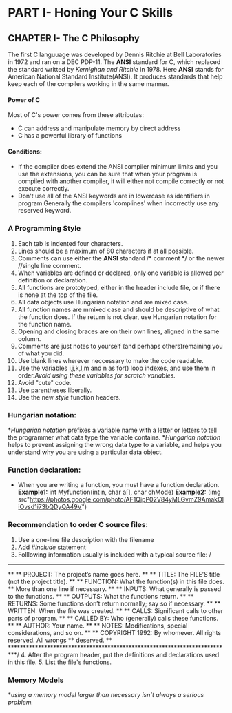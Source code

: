 # PART I- Honing Your C Skills
## CHAPTER I- The C Philosophy
The first C languuage was developed by Dennis Ritchie at Bell Laboratories in 1972 and ran on a DEC PDP-11.
The __ANSI__ standard for C, which replaced the standard writted by _Kernighan and Ritchie_ in 1978.
Here __ANSI__ stands for American National Standard Institute(ANSI). It produces standards that help keep each of the compilers working in the same manner.
#### Power of C
Most of C's power comes from these attributes:
* C can address and manipulate memory by direct address
* C has a powerful library of functions
#### Conditions:
* If the compiler does extend the ANSI compiler minimum limits and you use the extensions, you can be sure that when your program is compiled with another compiler, it will either not compile correctly or not execute correctly.
* Don't use all of the ANSI keywords are in lowercase as identifiers in program.Generally the compilers 'complines' when incorrectly use any reserved keyword.
### A Programming Style
1. Each tab is indented four characters.
2. Lines should be a maximum of 80 characters if at all possible.
3. Comments can use either the __ANSI__ standard /* comment */ or the newer //single line comment.
4. When variables are defined or declared, only one variable is allowed per definition or declaration.
5. All functions are prototyped, either in the header include file, or if there is none at the top of the file.
6. All data objects use Hungarian notation and are mixed case.
7. All function names are mmixed case and should be descriptive of what the function does. If the return is not clear, use Hungarian notation for the function name.
8. Opening and closing braces are on their own lines, aligned in the same column.
9. Comments are just notes to yourself (and perhaps others)remaining you of what you did. 
10. Use blank lines wherever neccessary to make the code readable.
11. Use the variables i,j,k,l,m and n as for() loop indexes, and use them in order._Avoid using these variables for scratch variables._
12. Avoid "cute" code.
13. Use parentheses liberally.
14. Use the new _style_ function headers.
### Hungarian notation:
*_Hungarian notation_ prefixes a variable name with a letter or letters to tell the programmer what data type the variable contains.
*_Hungarian notation_ helps to prevent assigning the wrong data type to a variable, and helps you understand why you are using a particular data object.
### Function declaration:
* When you are writing a function, you must have a function declaration.
__Example1:__
int Myfunction(int n, char a[], char chMode)
__Example2:__
(img src"https://photos.google.com/photo/AF1QipP02V84yMLGvmZ9AmakOliOvsd1i73bQDyQA49V")
### Recommendation to order C source files:
1. Use a one-line file description with the filename
2. Add _#include_ statement
3. Folllowing information usually is included with a typical source file:
/
**************************************************************************
**
** PROJECT: The project’s name goes here.
**
** TITLE: The FILE’S title (not the project title).
**
** FUNCTION: What the function(s) in this file does.
** More than one line if necessary.
**
** INPUTS: What generally is passed to the functions.
**
** OUTPUTS: What the functions return.
**
** RETURNS: Some functions don’t return normally; say so if necessary.
**
** WRITTEN: When the file was created.
**
** CALLS: Significant calls to other parts of program.
**
** CALLED BY: Who (generally) calls these functions.
**
** AUTHOR: Your name.
**
** NOTES: Modifications, special considerations, and so on.
**
** COPYRIGHT 1992: By whomever. All rights reserved. All wrongs
** deserved.
**
**************************************************************************/
4. After the program header, put the definitions and declarations used in this file.
5. List the file's functions.
### Memory Models
*_using a memory model larger than necessary isn’t always a
serious problem._
